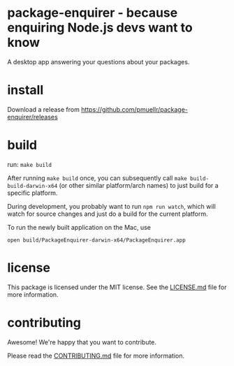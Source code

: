 package-enquirer - because enquiring Node.js devs want to know
================================================================================

A desktop app answering your questions about your packages.


install
================================================================================

Download a release from https://github.com/pmuellr/package-enquirer/releases


build
================================================================================

run: `make build`

After running `make build` once, you can subsequently call
`make build-build-darwin-x64` (or other similar platform/arch names) to just
build for a specific platform.

During development, you probably want to run `npm run watch`, which will watch
for source changes and just do a build for the current platform.

To run the newly built application on the Mac, use

    open build/PackageEnquirer-darwin-x64/PackageEnquirer.app


license
================================================================================

This package is licensed under the MIT license.  See the
[LICENSE.md](LICENSE.md) file for more information.


contributing
================================================================================

Awesome!  We're happy that you want to contribute.

Please read the [CONTRIBUTING.md](CONTRIBUTING.md) file for more information.
